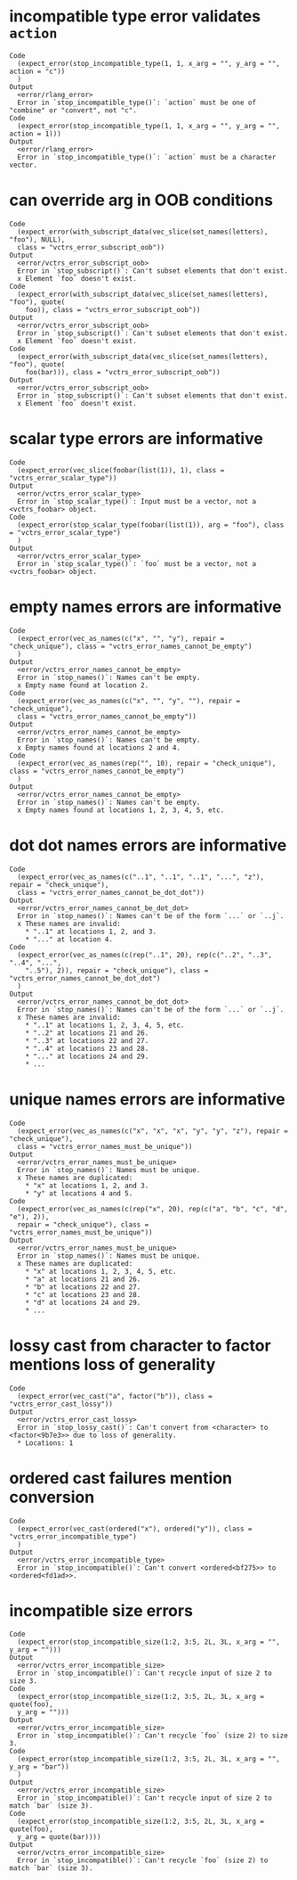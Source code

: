 # incompatible type error validates `action`

    Code
      (expect_error(stop_incompatible_type(1, 1, x_arg = "", y_arg = "", action = "c"))
      )
    Output
      <error/rlang_error>
      Error in `stop_incompatible_type()`: `action` must be one of "combine" or "convert", not "c".
    Code
      (expect_error(stop_incompatible_type(1, 1, x_arg = "", y_arg = "", action = 1)))
    Output
      <error/rlang_error>
      Error in `stop_incompatible_type()`: `action` must be a character vector.

# can override arg in OOB conditions

    Code
      (expect_error(with_subscript_data(vec_slice(set_names(letters), "foo"), NULL),
      class = "vctrs_error_subscript_oob"))
    Output
      <error/vctrs_error_subscript_oob>
      Error in `stop_subscript()`: Can't subset elements that don't exist.
      x Element `foo` doesn't exist.
    Code
      (expect_error(with_subscript_data(vec_slice(set_names(letters), "foo"), quote(
        foo)), class = "vctrs_error_subscript_oob"))
    Output
      <error/vctrs_error_subscript_oob>
      Error in `stop_subscript()`: Can't subset elements that don't exist.
      x Element `foo` doesn't exist.
    Code
      (expect_error(with_subscript_data(vec_slice(set_names(letters), "foo"), quote(
        foo(bar))), class = "vctrs_error_subscript_oob"))
    Output
      <error/vctrs_error_subscript_oob>
      Error in `stop_subscript()`: Can't subset elements that don't exist.
      x Element `foo` doesn't exist.

# scalar type errors are informative

    Code
      (expect_error(vec_slice(foobar(list(1)), 1), class = "vctrs_error_scalar_type"))
    Output
      <error/vctrs_error_scalar_type>
      Error in `stop_scalar_type()`: Input must be a vector, not a <vctrs_foobar> object.
    Code
      (expect_error(stop_scalar_type(foobar(list(1)), arg = "foo"), class = "vctrs_error_scalar_type")
      )
    Output
      <error/vctrs_error_scalar_type>
      Error in `stop_scalar_type()`: `foo` must be a vector, not a <vctrs_foobar> object.

# empty names errors are informative

    Code
      (expect_error(vec_as_names(c("x", "", "y"), repair = "check_unique"), class = "vctrs_error_names_cannot_be_empty")
      )
    Output
      <error/vctrs_error_names_cannot_be_empty>
      Error in `stop_names()`: Names can't be empty.
      x Empty name found at location 2.
    Code
      (expect_error(vec_as_names(c("x", "", "y", ""), repair = "check_unique"),
      class = "vctrs_error_names_cannot_be_empty"))
    Output
      <error/vctrs_error_names_cannot_be_empty>
      Error in `stop_names()`: Names can't be empty.
      x Empty names found at locations 2 and 4.
    Code
      (expect_error(vec_as_names(rep("", 10), repair = "check_unique"), class = "vctrs_error_names_cannot_be_empty")
      )
    Output
      <error/vctrs_error_names_cannot_be_empty>
      Error in `stop_names()`: Names can't be empty.
      x Empty names found at locations 1, 2, 3, 4, 5, etc.

# dot dot names errors are informative

    Code
      (expect_error(vec_as_names(c("..1", "..1", "..1", "...", "z"), repair = "check_unique"),
      class = "vctrs_error_names_cannot_be_dot_dot"))
    Output
      <error/vctrs_error_names_cannot_be_dot_dot>
      Error in `stop_names()`: Names can't be of the form `...` or `..j`.
      x These names are invalid:
        * "..1" at locations 1, 2, and 3.
        * "..." at location 4.
    Code
      (expect_error(vec_as_names(c(rep("..1", 20), rep(c("..2", "..3", "..4", "...",
        "..5"), 2)), repair = "check_unique"), class = "vctrs_error_names_cannot_be_dot_dot")
      )
    Output
      <error/vctrs_error_names_cannot_be_dot_dot>
      Error in `stop_names()`: Names can't be of the form `...` or `..j`.
      x These names are invalid:
        * "..1" at locations 1, 2, 3, 4, 5, etc.
        * "..2" at locations 21 and 26.
        * "..3" at locations 22 and 27.
        * "..4" at locations 23 and 28.
        * "..." at locations 24 and 29.
        * ...

# unique names errors are informative

    Code
      (expect_error(vec_as_names(c("x", "x", "x", "y", "y", "z"), repair = "check_unique"),
      class = "vctrs_error_names_must_be_unique"))
    Output
      <error/vctrs_error_names_must_be_unique>
      Error in `stop_names()`: Names must be unique.
      x These names are duplicated:
        * "x" at locations 1, 2, and 3.
        * "y" at locations 4 and 5.
    Code
      (expect_error(vec_as_names(c(rep("x", 20), rep(c("a", "b", "c", "d", "e"), 2)),
      repair = "check_unique"), class = "vctrs_error_names_must_be_unique"))
    Output
      <error/vctrs_error_names_must_be_unique>
      Error in `stop_names()`: Names must be unique.
      x These names are duplicated:
        * "x" at locations 1, 2, 3, 4, 5, etc.
        * "a" at locations 21 and 26.
        * "b" at locations 22 and 27.
        * "c" at locations 23 and 28.
        * "d" at locations 24 and 29.
        * ...

# lossy cast from character to factor mentions loss of generality

    Code
      (expect_error(vec_cast("a", factor("b")), class = "vctrs_error_cast_lossy"))
    Output
      <error/vctrs_error_cast_lossy>
      Error in `stop_lossy_cast()`: Can't convert from <character> to <factor<9b7e3>> due to loss of generality.
      * Locations: 1

# ordered cast failures mention conversion

    Code
      (expect_error(vec_cast(ordered("x"), ordered("y")), class = "vctrs_error_incompatible_type")
      )
    Output
      <error/vctrs_error_incompatible_type>
      Error in `stop_incompatible()`: Can't convert <ordered<bf275>> to <ordered<fd1ad>>.

# incompatible size errors

    Code
      (expect_error(stop_incompatible_size(1:2, 3:5, 2L, 3L, x_arg = "", y_arg = "")))
    Output
      <error/vctrs_error_incompatible_size>
      Error in `stop_incompatible()`: Can't recycle input of size 2 to size 3.
    Code
      (expect_error(stop_incompatible_size(1:2, 3:5, 2L, 3L, x_arg = quote(foo),
      y_arg = "")))
    Output
      <error/vctrs_error_incompatible_size>
      Error in `stop_incompatible()`: Can't recycle `foo` (size 2) to size 3.
    Code
      (expect_error(stop_incompatible_size(1:2, 3:5, 2L, 3L, x_arg = "", y_arg = "bar"))
      )
    Output
      <error/vctrs_error_incompatible_size>
      Error in `stop_incompatible()`: Can't recycle input of size 2 to match `bar` (size 3).
    Code
      (expect_error(stop_incompatible_size(1:2, 3:5, 2L, 3L, x_arg = quote(foo),
      y_arg = quote(bar))))
    Output
      <error/vctrs_error_incompatible_size>
      Error in `stop_incompatible()`: Can't recycle `foo` (size 2) to match `bar` (size 3).

